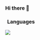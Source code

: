 ### Hi there 👋

<!--
**nilienta/nilienta** is a ✨ _special_ ✨ repository because its `README.md` (this file) appears on your GitHub profile.

Here are some ideas to get you started:

- 🔭 I’m currently working on ...
- 🌱 I’m currently learning ...
- 👯 I’m looking to collaborate on ...
- 🤔 I’m looking for help with ...
- 💬 Ask me about ...
- 📫 How to reach me: ...
- 😄 Pronouns: ...
- ⚡ Fun fact: ...
-->
<div style="max-width: 20%;">
<h3 style="text-align:center;"> Languages </h1>
  <a href="https://wakatime.com"><img src="https://wakatime.com/share/@4b0c3445-2e41-4886-a3be-45bb0e0f5b5d/f6b0e3f2-cc30-4c33-96af-5a2eedb8a328.png" /></a>
</div>
